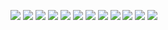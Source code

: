 ![](https://veritas-lux.github.io/shortrad/shortrad1.jpg)
![](https://veritas-lux.github.io/shortrad/shortrad2.jpg)
![](https://veritas-lux.github.io/shortrad/shortrad3.jpg)
![](https://veritas-lux.github.io/shortrad/shortrad4.jpg)
![](https://veritas-lux.github.io/shortrad/shortrad5.jpg)
![](https://veritas-lux.github.io/shortrad/shortrad6.jpg)
![](https://veritas-lux.github.io/shortrad/shortrad7.jpg)
![](https://veritas-lux.github.io/shortrad/shortrad8.jpg)
![](https://veritas-lux.github.io/shortrad/shortrad9.jpg)
![](https://veritas-lux.github.io/shortrad/shortrad10.jpg)
![](https://veritas-lux.github.io/shortrad/shortrad11.jpg)
![](https://veritas-lux.github.io/shortrad/shortrad12.jpg)
